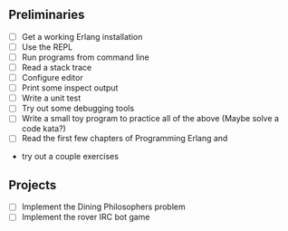 ## Preliminaries

- [ ] Get a working Erlang installation
- [ ] Use the REPL
- [ ] Run programs from command line
- [ ] Read a stack trace
- [ ] Configure editor
- [ ] Print some inspect output
- [ ] Write a unit test
- [ ] Try out some debugging tools
- [ ] Write a small toy program to practice all of the above
     (Maybe solve a code kata?)
- [ ] Read the first few chapters of Programming Erlang and 
- try out a couple exercises

## Projects

- [ ] Implement the Dining Philosophers problem
- [ ] Implement the rover IRC bot game
